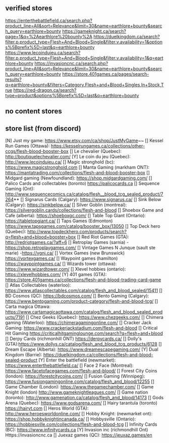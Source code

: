 ## verified stores
https://enterthebattlefield.ca/search.php?product_line=All&sort=Relevance&limit=30&name=earthlore+bounty&search_query=earthlore+bounty
https://gameknight.ca/search?page=1&q=%2Aearthlore%20bounty%2A
https://duelkingdom.ca/search?filter.p.product_type=Flesh+And+Blood+Single&filter.v.availability=1&options%5Bprefix%5D=last&q=earthlore+bounty
https://www.lecoindujeu.ca/search?filter.p.product_type=Flesh+And+Blood+Single&filter.v.availability=1&q=earthlore+bounty
https://invasioncnc.ca/search.php?product_line=All&sort=Relevance&limit=30&name=earthlore+bounty&search_query=earthlore+bounty
https://store.401games.ca/pages/search-results?q=earthlore+bounty&filters=Category,Flesh+and+Blood+Singles,In+Stock,True
https://red-dragon.ca/search?type=product&options%5Bprefix%5D=last&q=earthlore+bounty


## no content stores



## store list (from discord)
[N] Just my game: https://www.etsy.com/ca/shop/JustMyGame~~
[] Kessel Run Games (Ottawa): https://kesselrungames.ca/collections/other-ccgs/flesh-blood-booster-box
[] Le chevalier (Quebec): http://boutiquelechevalier.com/
[Y] Le coin du jeu (Quebec): http://www.lecoindujeu.ca/
[] Magic stronghold (bc): https://www.magicstronghold.com
[] Manta Gaming (markham ONT): https://mantatrading.com/collections/flesh-and-blood-booster-box
[] Midgard gaming (Newfoundland): https://shop.midgardgaming.com/
[] Palico Cards and collectables (toronto) https://palicocards.ca
[] Sequence Gaming (Ont): http://www.sequencecomics.ca/catalog/flesh__blood_tcg_sealed_product/7264**
[] Signarus Cards (Calgary):   https://www.signarus.ca/ 
[] Sink Below (Calgary): https://sinkbelow.ca/
[] Silver Goblin (montreal): https://silvergoblin.cards/collections/flesh-and-blood
[] Shoebox Game and Cafe (alberta): https://shoeboxgc.com/
[] Table Top Giant (Ontario): https://tabletopgiant.ca/
[] Taps Games (Edmonton) https://www.tapsgames.com/catalog/booster_box/13050
[] Top Deck hero (Quebec): http://www.topdeckhero.com/products/search?q=flesh+and+blood+booster+box
[] Red Riot Games (GTA): http://redriotgames.ca/?aff=6
[] Retroplay Games (sarnia) - https://shop.retroplaygames.com/
[] Vintage Games N Junque (sault ste marie) -https://vgnj.ca/
[] Vortex Games (new Brunswick) https://vortexgames.ca/
[] Waypoint games (hamilton)  https://waypointgames.ca/
[] Wizards tower (ottawa): https://www.wizardtower.com/
[] Xlevel hobbies (ontario): https://xlevelhobbies.com/
[Y] 401 games (GTA): https://store.401games.ca/collections/flesh-and-blood-trading-card-game
[] Atlas Collectables (waterloo): https://www.atlascollectables.com/catalog/flesh_and_blood_sealed/15411
[] BD Cosmos (QC): https://bdcosmos.com/
[] Bento Gaming (Calgary): https://www.bentogaming.com/product-category/flesh-and-blood-tcg/
[] Carta magica Ottawa: https://www.cartamagicaottawa.com/catalog/flesh_and_blood_sealed_products/7191
[] Chez Geeks (Quebec): https://www.chezgeeks.com/
[] Chimera gaming (Waterloo): https://chimeragamingonline.com/
[] Cracker Jack Gaming: https://www.crackerjackstadium.com/flesh-and-blood
[] Critical Hit Gaming https://criticalhitgaminglounge.com/search?q=flesh+and+blood
[] Derpy Cards (richmonhill ONT) https://derpycards.ca/
[] Dolly's (GTA):https://www.dollys.ca/catalog/flesh_and_blood_tcg_products/6128
[] Dream Escape (Alberta): https://www.dreamescapegaming.com/
[Y] Dual Kingdom (Barrie): https://duelkingdom.ca/collections/flesh-and-blood-sealed-product
[Y] Enter the battlefield (newmarket): https://www.enterthebattlefield.ca/
[] Face 2 Face (Montreal): https://www.facetofacegames.com/flesh-and-blood/
[] Forest City Coins (london): https://forestcitycoins.com/
[] Fusion Gaming (Winnipeg):  https://www.fusiongamingonline.com/catalog/flesh_and_blood/12255
[] Game Chamber (London): https://www.thegamechamber.com/
[] Game Knight (london) http://www.gameknightleagues.com/
[] Game nation (toronto): http://www.gamenation.ca/catalog/flesh_and_blood/14173
[] Gods Arena (Quebec): https://www.godsarena.com/
[] Hairy tarantula (toronto) https://hairyt.com
[] Heros World (GTA): http://www.heroesworldonline.com/
[] Hobby Knight: (newmarket ont): https://shop.hobbyknightincanada.ca/
[] Hobbysville (Ontario): https://hobbiesville.com/collections/flesh-and-blood-tcg
[] Infinity Cards (BC): https://www.infinitycards.ca
[Y] Invasion inc (richmondhill Ont) Https://invasioncnc.ca
[] Juexaz games (QC): https://jeuxaz.games/en
